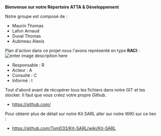 **Bienvenue sur notre Répertoire ATTA & Développement**

Notre groupe est composé de :
  - Maurin Thomas
  - Lafon Arnaud
  - Duval Thomas
  - Aubineau Alexis
  
  
  Plan d'action dans ce projet nous l'avons représenté en type **RACI** :  ![enter image description here](https://lh3.googleusercontent.com/cyFqI-MUnAohtD7QdvN9jpuF39mV5TM51DssEFC3hGk4OznVesYe1Snd1tGBDBXZYiEkjmwNE2jP)  

- Responsable : R
- Acteur : A
- Consulté : C
- Informé : I

Tout d'abord avant de récupérer tous les fichiers dans notre GIT et les stocker.
Il faut que vous créez votre propre Github.
- https://github.com/

Pour obtenir plus de détail sur notre Kit SARL aller sur notre WIKI sur ce lien :
- https://github.com/TomD33/Kit-SARL/wiki/Kit-SARL




